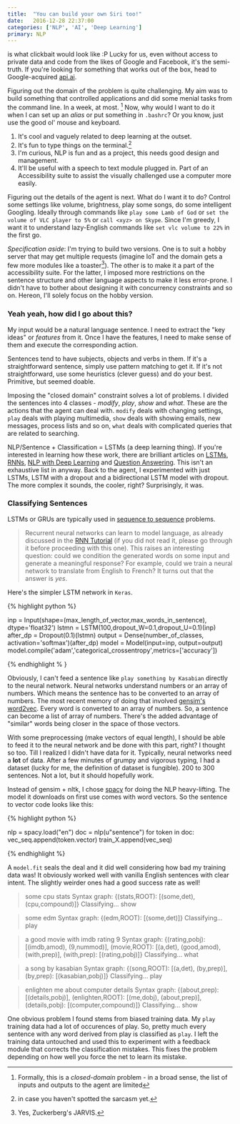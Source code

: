 ```yaml
---
title:  "You can build your own Siri too!"
date:   2016-12-28 22:37:00
categories: ['NLP', 'AI', 'Deep Learning']
primary: NLP
---
```


is what clickbait would look like :P Lucky for us, even without access to private data and code from the likes of Google and Facebook, it's the semi-truth. If you're looking for something that works out of the box, head to Google-acquired [api.ai](https://api.ai/). 

Figuring out the domain of the problem is quite challenging. My aim was to build something that controlled applications and did some menial tasks from the command line. In a week, at most. [^1] Now, why would I want to do it when I can set up an _alias_ or put something in `.bashrc`? Or you know, just use the good ol' mouse and keyboard. 

1. It's cool and vaguely related to deep learning at the outset.
2. It's fun to type things on the terminal.[^2]
3. I'm curious, NLP is fun and as a project, this needs good design and management.
4. It'll be useful with a speech to text module plugged in. Part of an Accessibility suite to assist the visually challenged use a computer more easily.

Figuring out the details of the agent is next. What do I want it to do? Control some settings like volume, brightness, play some songs, do some intelligent Googling. Ideally through commands like `play some Lamb of God` or `set the volume of VLC player to 5%` or `call <xyz> on Skype`.  Since I'm greedy, I want it to understand lazy-English commands like `set vlc volume to 22%` in the first go.

_Specification aside_: I'm trying to build two versions. One is to suit a hobby server that may get multiple requests (imagine IoT and the domain gets a few more modules like a toaster[^3]). The other is to make it a part of the accessibility suite. For the latter, I imposed more restrictions on the sentence structure and other language aspects to make it less error-prone. I didn't have to bother about designing it with concurrency constraints and so on. Hereon, I'll solely focus on the hobby version.

### Yeah yeah, how did I go about this?

My input would be a natural language sentence. I need to extract the "key ideas" or _features_ from it. Once I have the features, I need to make sense of them and execute the corresponding action. 

Sentences tend to have subjects, objects and verbs in them. If it's a straightforward sentence, simply use pattern matching to get it. If it's not straightforward, use some heuristics (clever guess) and do your best. Primitive, but seemed doable.

Imposing the "closed domain" constraint solves a lot of problems. I divided the sentences into 4 classes - _modify_, _play_, _show_ and _what_. These are the actions that the agent can deal with. `modify` deals with changing settings, `play` deals with playing multimedia, `show` deals with showing emails, new messages, process lists and so on, `what` deals with complicated queries that are related to searching.

NLP/Sentence + Classification = LSTMs (a deep learning thing). If you're interested in learning how these work, there are brilliant articles on [LSTMs](http://colah.github.io/posts/2015-08-Understanding-LSTMs/), [RNNs](http://karpathy.github.io/2015/05/21/rnn-effectiveness/), [NLP with Deep Learning](http://colah.github.io/posts/2014-07-NLP-RNNs-Representations/) and [Question Answering](http://benjaminbolte.com/blog/2016/keras-language-modeling.html). This isn't an exhaustive list in anyway. Back to the agent, I experimented with just LSTMs, LSTM with a dropout and a bidirectional LSTM model with dropout. The more complex it sounds, the cooler, right? Surprisingly, it was. 

### Classifying Sentences

LSTMs or GRUs are typically used in [sequence to sequence](https://www.tensorflow.org/tutorials/seq2seq/) problems.

> Recurrent neural networks can learn to model language, as already discussed in the [RNN Tutorial](https://www.tensorflow.org/tutorials/recurrent/index) (if you did not read it, please go through it before proceeding with this one). This raises an interesting question: could we condition the generated words on some input and generate a meaningful response? For example, could we train a neural network to translate from English to French? It turns out that the answer is *yes*.

Here's the simpler LSTM network in `Keras`.

{% highlight python %}

inp = Input(shape=(max_length_of_vector,max_words_in_sentence), dtype='float32')
lstmn = LSTM(100,dropout_W=0.1,dropout_U=0.1)(inp)
after_dp = Dropout(0.1)(lstmn)
output = Dense(number_of_classes, activation='softmax')(after_dp)
model = Model(input=inp, output=output)
model.compile('adam','categorical_crossentropy',metrics=['accuracy'])

{% endhighlight % }

Obviously, I can't feed a sentence like `play something by Kasabian` directly to the neural network. Neural networks understand numbers or an array of numbers. Which means the sentence has to be converted to an array of numbers. The most recent memory of doing that involved [gensim's word2vec](https://radimrehurek.com/gensim/models/word2vec.html). Every word is converted to an array of numbers. So, a sentence can become a list of array of numbers. There's the added advantage of "similar" words being closer in the space of those vectors.  

With some preprocessing (make vectors of equal length), I should be able to feed it to the neural network and be done with this part, right? I thought so too. Till I realized I didn't have data for it. Typically, neural networks need a **lot** of data. After a few minutes of grumpy and vigorous typing, I had a dataset (lucky for me, the definition of dataset is fungible). 200 to 300 sentences. Not a lot, but it should hopefully work.

Instead of gensim + nltk, I chose [spacy](https://spacy.io/) for doing the NLP heavy-lifting. The model it downloads on first use comes with word vectors. So the sentence to vector code looks like this:

{% highlight python %}

nlp = spacy.load("en")
doc = nlp(u"sentence")
for token in doc:
​	vec_seq.append(token.vector)
train_X.append(vec_seq)

{% endhighlight %}

A `model.fit` seals the deal and it did well considering how bad my training data was! It obviously worked well with vanilla English sentences with clear intent. The slightly weirder ones had a good success rate as well!

>  some cpu stats
>  Syntax graph: 
>  {(stats,ROOT): [(some,det), (cpu,compound)]}
>  Classifying...
>  show

>  some edm
>  Syntax graph: 
>  {(edm,ROOT): [(some,det)]}
>  Classifying...
>  play

>  a good movie with imdb rating 9
>  Syntax graph: 
>  {(rating,pobj): [(imdb,amod), (9,nummod)], (movie,ROOT): [(a,det), (good,amod), (with,prep)], (with,prep): [(rating,pobj)]}
>  Classifying...
>  what

>  a song by kasabian
>  Syntax graph: 
>  {(song,ROOT): [(a,det), (by,prep)], (by,prep): [(kasabian,pobj)]}
>  Classifying...
>  play

>  enlighten me about computer details
>  Syntax graph:
>  {(about,prep): [(details,pobj)], (enlighten,ROOT): [(me,dobj), (about,prep)], (details,pobj): [(computer,compound)]}
>  Classifying...
>  show

One obvious problem I found stems from biased training data. My `play` training data had a lot of occurences of play. So, pretty much every sentence with any word derived from play is classified as `play`. I left the training data untouched and used this to experiment with a feedback module that corrects the classification mistakes. This fixes the problem depending on how well you force the net to learn its mistake.

[^1]: Formally, this is a *closed-domain* problem - in a broad sense, the list of inputs and outputs to the agent are limited

[^2]: in case you haven't spotted the sarcasm yet.
[^3]: Yes, Zuckerberg's JARVIS.